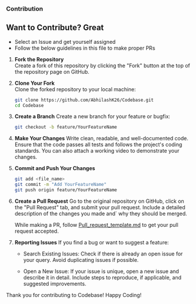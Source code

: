 ### Contribution

## Want to Contribute? Great

- Select an Issue and get yourself assigned
- Follow the below guidelines in this file to make proper PRs

1. **Fork the Repository**  
   Create a fork of this repository by clicking the "Fork" button at the top of the repository page on GitHub.

2. **Clone Your Fork**  
   Clone the forked repository to your local machine:

   ```bash
   git clone https://github.com/AbhilashK26/Codebase.git
   cd Codebase
   ```

3. **Create a Branch**
    Create a new branch for your feature or bugfix:

    ```bash
    git checkout -b feature/YourFeatureName
    ```

4. **Make Your Changes**
    Write clean, readable, and well-documented code. Ensure that the code passes all tests and follows the project's coding standards. You can also attach a working video to demonstrate your changes.

5. **Commit and Push Your Changes**

    ```bash
    git add <file_name>
    git commit -m "Add YourFeatureName"
    git push origin feature/YourFeatureName
    ```

6. **Create a Pull Request**
    Go to the original repository on GitHub, click on the "Pull Request" tab, and submit your pull request. Include a detailed description of the changes you made and` why they should be merged.

    While making a PR, follow [Pull_request_template.md](Pull_request_template.md) to get your pull request accepted.

7. **Reporting Issues**
    If you find a bug or want to suggest a feature:

    - Search Existing Issues: 
    Check if there is already an open issue for your query. Avoid duplicating issues if possible.

    - Open a New Issue: 
    If your issue is unique, open a new issue and describe it in detail. Include steps to reproduce, if applicable, and suggested improvements.

Thank you for contributing to Codebase! Happy Coding!

